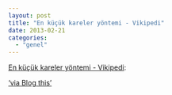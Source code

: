 ```yaml
---
layout: post
title: "En küçük kareler yöntemi - Vikipedi"
date: 2013-02-21
categories: 
  - "genel"
---
```


[En küçük kareler yöntemi - Vikipedi](http://tr.wikipedia.org/wiki/En_k%C3%BC%C3%A7%C3%BCk_kareler_y%C3%B6ntemi):  
  
[‘via Blog this’](https://chrome.google.com/webstore/detail/pengoopmcjnbflcjbmoeodbmoflcgjlk)
